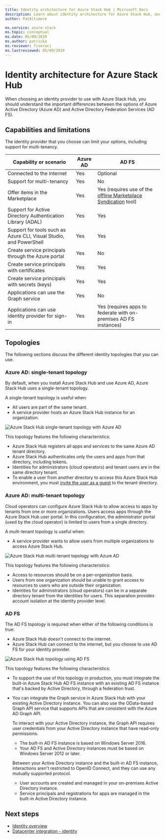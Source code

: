 ```yaml
---
title: Identity architecture for Azure Stack Hub | Microsoft Docs
description: Learn about identity architecture for Azure Stack Hub, and the differences between Azure AD and AD FS.
author: PatAltimore

ms.service: azure-stack
ms.topic: conceptual
ms.date: 05/09/2019
ms.author: patricka
ms.reviewer: fiseraci
ms.lastreviewed: 05/09/2019
---
```


# Identity architecture for Azure Stack Hub

When choosing an identity provider to use with Azure Stack Hub, you should understand the important differences between the options of Azure Active Directory (Azure AD) and Active Directory Federation Services (AD FS).

## Capabilities and limitations

The identity provider that you choose can limit your options, including support for multi-tenancy.

|Capability or scenario        |Azure AD  |AD FS  |
|------------------------------|----------|-------|
|Connected to the internet     |Yes       |Optional|
|Support for multi-tenancy     |Yes       |No      |
|Offer items in the Marketplace |Yes       |Yes (requires use of the [offline Marketplace Syndication](azure-stack-download-azure-marketplace-item.md#disconnected-or-a-partially-connected-scenario) tool)|
|Support for Active Directory Authentication Library (ADAL) |Yes |Yes|
|Support for tools such as Azure CLI, Visual Studio, and PowerShell  |Yes |Yes|
|Create service principals through the Azure portal     |Yes |No|
|Create service principals with certificates      |Yes |Yes|
|Create service principals with secrets (keys)    |Yes |Yes|
|Applications can use the Graph service           |Yes |No|
|Applications can use identity provider for sign-in |Yes |Yes (requires apps to federate with on-premises AD FS instances) |

## Topologies

The following sections discuss the different identity topologies that you can use.

### Azure AD: single-tenant topology

By default, when you install Azure Stack Hub and use Azure AD, Azure Stack Hub uses a single-tenant topology.

A single-tenant topology is useful when:
- All users are part of the same tenant.
- A service provider hosts an Azure Stack Hub instance for an organization.

![Azure Stack Hub single-tenant topology with Azure AD](media/azure-stack-identity-architecture/single-tenant.png)

This topology features the following characteristics:

- Azure Stack Hub registers all apps and services to the same Azure AD tenant directory.
- Azure Stack Hub authenticates only the users and apps from that directory, including tokens.
- Identities for administrators (cloud operators) and tenant users are in the same directory tenant.
- To enable a user from another directory to access this Azure Stack Hub environment, you must [invite the user as a guest](azure-stack-identity-overview.md#guest-users) to the tenant directory.

### Azure AD: multi-tenant topology

Cloud operators can configure Azure Stack Hub to allow access to apps by tenants from one or more organizations. Users access apps through the Azure Stack Hub user portal. In this configuration, the administrator portal (used by the cloud operator) is limited to users from a single directory.

A multi-tenant topology is useful when:

- A service provider wants to allow users from multiple organizations to access Azure Stack Hub.

![Azure Stack Hub multi-tenant topology with Azure AD](media/azure-stack-identity-architecture/multi-tenant.png)

This topology features the following characteristics:

- Access to resources should be on a per-organization basis.
- Users from one organization should be unable to grant access to resources to users who are outside their organization.
- Identities for administrators (cloud operators) can be in a separate directory tenant from the identities for users. This separation provides account isolation at the identity provider level.
 
### AD FS

The AD FS topology is required when either of the following conditions is true:

- Azure Stack Hub doesn't connect to the internet.
- Azure Stack Hub can connect to the internet, but you choose to use AD FS for your identity provider.
  
![Azure Stack Hub topology using AD FS](media/azure-stack-identity-architecture/adfs.png)

This topology features the following characteristics:

- To support the use of this topology in production, you must integrate the built-in Azure Stack Hub AD FS instance with an existing AD FS instance that's backed by Active Directory, through a federation trust.
- You can integrate the Graph service in Azure Stack Hub with your existing Active Directory instance. You can also use the OData-based Graph API service that supports APIs that are consistent with the Azure AD Graph API.

  To interact with your Active Directory instance, the Graph API requires user credentials from your Active Directory instance that have read-only permissions.
  - The built-in AD FS instance is based on Windows Server 2016.
  - Your AD FS and Active Directory instances must be based on Windows Server 2012 or later.
  
  Between your Active Directory instance and the built-in AD FS instance, interactions aren't restricted to OpenID Connect, and they can use any mutually supported protocol.
  - User accounts are created and managed in your on-premises Active Directory instance.
  - Service principals and registrations for apps are managed in the built-in Active Directory instance.

## Next steps

- [Identity overview](azure-stack-identity-overview.md)
- [Datacenter integration - identity](azure-stack-integrate-identity.md)
